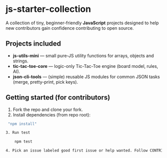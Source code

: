 # js-starter-collection


A collection of tiny, beginner-friendly **JavaScript** projects designed to help new contributors gain confidence contributing to open source.


## Projects included


- **js-utils-mini** — small pure-JS utility functions for arrays, objects and strings.
- **tic-tac-toe-core** — logic-only Tic-Tac-Toe engine (board model, rules, AI).
- **json-cli-tools** — (simple) reusable JS modules for common JSON tasks (merge, pretty-print, pick keys).


## Getting started (for contributors)


1. Fork the repo and clone your fork.
2. Install dependencies (from repo root):
```bash
 "npm install"

3. Run test

    npm test

4. Pick an issue labeled good first issue or help wanted. Follow CONTRIBUTING.md to open a PR.
